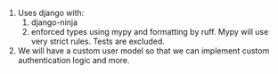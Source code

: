1. Uses django with:
   1. django-ninja
   2. enforced types using mypy and formatting by ruff. Mypy will use very strict rules. Tests are excluded.
2. We will have a custom user model so that we can implement custom authentication logic and more.